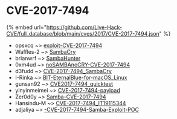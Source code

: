 # CVE-2017-7494
{% embed url="https://github.com/Live-Hack-CVE/full_database/blob/main/cves/2017/CVE-2017-7494.json" %}

* opsxcq ~> [exploit-CVE-2017-7494](https://www.alice-snow.ru/2017/database/cve-2017-7494/exploit-cve-2017-7494-opsxcq)
* Waffles-2 ~> [SambaCry](https://www.alice-snow.ru/2017/database/cve-2017-7494/sambacry-waffles-2)
* brianwrf ~> [SambaHunter](https://www.alice-snow.ru/2017/database/cve-2017-7494/sambahunter-brianwrf)
* 0xm4ud ~> [noSAMBAnoCRY-CVE-2017-7494](https://www.alice-snow.ru/2017/database/cve-2017-7494/nosambanocry-cve-2017-7494-0xm4ud)
* d3fudd ~> [CVE-2017-7494_SambaCry](https://www.alice-snow.ru/2017/database/cve-2017-7494/cve-2017-7494_sambacry-d3fudd)
* I-Rinka ~> [BIT-EternalBlue-for-macOS_Linux](https://www.alice-snow.ru/2017/database/cve-2017-7494/bit-eternalblue-for-macos_linux-i-rinka)
* gunsan92 ~> [CVE2017-7494_quicktest](https://www.alice-snow.ru/2017/database/cve-2017-7494/cve2017-7494_quicktest-gunsan92)
* yinyinmeimei ~> [CVE-2017-7494-payload](https://www.alice-snow.ru/2017/database/cve-2017-7494/cve-2017-7494-payload-yinyinmeimei)
* Zer0d0y ~> [Samba-CVE-2017-7494](https://www.alice-snow.ru/2017/database/cve-2017-7494/samba-cve-2017-7494-zer0d0y)
* Hansindu-M ~> [CVE-2017-7494_IT19115344](https://www.alice-snow.ru/2017/database/cve-2017-7494/cve-2017-7494_it19115344-hansindu-m)
* adjaliya ~> [-CVE-2017-7494-Samba-Exploit-POC](https://www.alice-snow.ru/2017/database/cve-2017-7494/-cve-2017-7494-samba-exploit-poc-adjaliya)